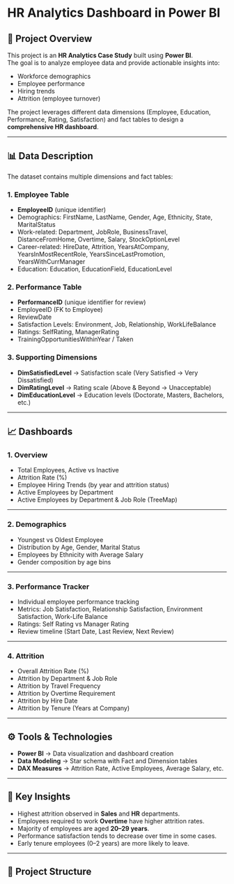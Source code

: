 # HR Analytics Dashboard in Power BI

## 📌 Project Overview
This project is an **HR Analytics Case Study** built using **Power BI**.  
The goal is to analyze employee data and provide actionable insights into:
- Workforce demographics
- Employee performance
- Hiring trends
- Attrition (employee turnover)

The project leverages different data dimensions (Employee, Education, Performance, Rating, Satisfaction) and fact tables to design a **comprehensive HR dashboard**.

---

## 📊 Data Description
The dataset contains multiple dimensions and fact tables:

### 1. Employee Table
- **EmployeeID** (unique identifier)
- Demographics: FirstName, LastName, Gender, Age, Ethnicity, State, MaritalStatus
- Work-related: Department, JobRole, BusinessTravel, DistanceFromHome, Overtime, Salary, StockOptionLevel
- Career-related: HireDate, Attrition, YearsAtCompany, YearsInMostRecentRole, YearsSinceLastPromotion, YearsWithCurrManager
- Education: Education, EducationField, EducationLevel

### 2. Performance Table
- **PerformanceID** (unique identifier for review)
- EmployeeID (FK to Employee)
- ReviewDate
- Satisfaction Levels: Environment, Job, Relationship, WorkLifeBalance
- Ratings: SelfRating, ManagerRating
- TrainingOpportunitiesWithinYear / Taken

### 3. Supporting Dimensions
- **DimSatisfiedLevel** → Satisfaction scale (Very Satisfied → Very Dissatisfied)  
- **DimRatingLevel** → Rating scale (Above & Beyond → Unacceptable)  
- **DimEducationLevel** → Education levels (Doctorate, Masters, Bachelors, etc.)  

---

## 📈 Dashboards

### 1. **Overview**
- Total Employees, Active vs Inactive
- Attrition Rate (%)
- Employee Hiring Trends (by year and attrition status)
- Active Employees by Department
- Active Employees by Department & Job Role (TreeMap)

---

### 2. **Demographics**
- Youngest vs Oldest Employee
- Distribution by Age, Gender, Marital Status
- Employees by Ethnicity with Average Salary
- Gender composition by age bins

---

### 3. **Performance Tracker**
- Individual employee performance tracking
- Metrics: Job Satisfaction, Relationship Satisfaction, Environment Satisfaction, Work-Life Balance
- Ratings: Self Rating vs Manager Rating
- Review timeline (Start Date, Last Review, Next Review)

---

### 4. **Attrition**
- Overall Attrition Rate (%)
- Attrition by Department & Job Role
- Attrition by Travel Frequency
- Attrition by Overtime Requirement
- Attrition by Hire Date
- Attrition by Tenure (Years at Company)

---

## ⚙️ Tools & Technologies
- **Power BI** → Data visualization and dashboard creation
- **Data Modeling** → Star schema with Fact and Dimension tables
- **DAX Measures** → Attrition Rate, Active Employees, Average Salary, etc.

---

## 🚀 Key Insights
- Highest attrition observed in **Sales** and **HR** departments.
- Employees required to work **Overtime** have higher attrition rates.
- Majority of employees are aged **20–29 years**.
- Performance satisfaction tends to decrease over time in some cases.
- Early tenure employees (0–2 years) are more likely to leave.

---

## 📂 Project Structure